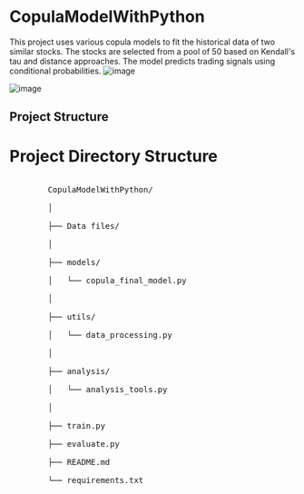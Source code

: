 # CopulaModelWithPython

This project uses various copula models to fit the historical data of two similar stocks. The stocks are selected from a pool of 50 based on Kendall's tau and distance approaches. The model predicts trading signals using conditional probabilities.
![image](https://github.com/user-attachments/assets/964d2a94-3b4c-41ee-8a04-940b394cc4f0)

![image](https://github.com/user-attachments/assets/cad8c173-81a1-483a-bb41-2f33dd2ef215)


## Project Structure

<!DOCTYPE html>
<html lang="en">
<head>
    <meta charset="UTF-8">
    <meta name="viewport" content="width=device-width, initial-scale=1.0">
    <title>Project Directory Structure</title>
    <style>
        .directory {
            font-family: monospace;
            white-space: pre;
        }
    </style>
</head>
<body>
    <h1>Project Directory Structure</h1>
    <div class="directory">
        CopulaModelWithPython/<br>
        │<br>
        ├── Data files/<br>
        │<br>
        ├── models/<br>
        │   └── copula_final_model.py<br>
        │<br>
        ├── utils/<br>
        │   └── data_processing.py<br>
        │<br>
        ├── analysis/<br>
        │   └── analysis_tools.py<br>
        │<br>
        ├── train.py<br>
        ├── evaluate.py<br>
        ├── README.md<br>
        └── requirements.txt<br>
    </div>
</body>
</html>
